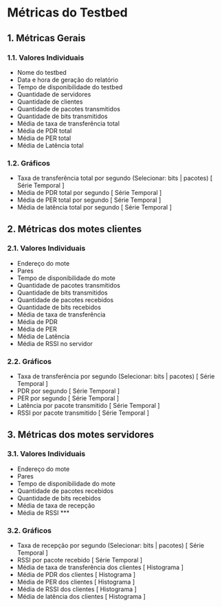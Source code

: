 # Métricas do Testbed

## 1. Métricas Gerais

### 1.1. Valores Individuais

- Nome do testbed
- Data e hora de geração do relatório
- Tempo de disponibilidade do testbed
- Quantidade de servidores
- Quantidade de clientes
- Quantidade de pacotes transmitidos
- Quantidade de bits transmitidos
- Média de taxa de transferência total
- Média de PDR total
- Média de PER total
- Média de Latência total

### 1.2. Gráficos

- Taxa de transferência total por segundo (Selecionar: bits | pacotes) 	[ Série Temporal ]
- Média de PDR total por segundo                                        [ Série Temporal ]
- Média de PER total por segundo                     			        [ Série Temporal ]
- Média de latência total por segundo                                   [ Série Temporal ]

## 2. Métricas dos motes clientes

### 2.1. Valores Individuais

- Endereço do mote
- Pares
- Tempo de disponibilidade do mote
- Quantidade de pacotes transmitidos
- Quantidade de bits transmitidos
- Quantidade de pacotes recebidos
- Quantidade de bits recebidos
- Média de taxa de transferência
- Média de PDR
- Média de PER
- Média de Latência
- Média de RSSI no servidor

### 2.2. Gráficos

- Taxa de transferência por segundo	(Selecionar: bits | pacotes)	[ Série Temporal ]
- PDR por segundo										            [ Série Temporal ]
- PER por segundo										            [ Série Temporal ]
- Latência por pacote transmitido					                [ Série Temporal ]
- RSSI por pacote transmitido 							            [ Série Temporal ]

## 3. Métricas dos motes servidores

### 3.1. Valores Individuais

- Endereço do mote
- Pares
- Tempo de disponibilidade do mote
- Quantidade de pacotes recebidos
- Quantidade de bits recebidos
- Média de taxa de recepção
- Média de RSSI ***

### 3.2. Gráficos

- Taxa de recepção por segundo (Selecionar: bits | pacotes) 		                    [ Série Temporal ]
- RSSI por pacote recebido                                   		                    [ Série Temporal ]
- Média de taxa de transferência dos clientes							                [ Histograma ]
- Média de PDR dos clientes 					                                        [ Histograma ]
- Média de PER dos clientes 					                                        [ Histograma ]
- Média de RSSI dos clientes 					                                        [ Histograma ]
- Média de latência dos clientes 		                                                [ Histograma ]
